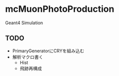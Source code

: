 # mcMuonPhotoProduction
Geant4 Simulation
## TODO
- PrimaryGeneratorにCRYを組み込む
- 解析マクロ書く
    - Hist
    - 飛跡再構成
